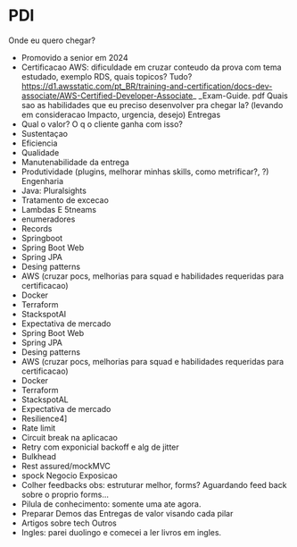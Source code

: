 # PDI

Onde eu quero chegar?
- Promovido a senior em 2024
- Certificacao AWS: dificuldade em cruzar conteudo da prova com tema estudado, exemplo RDS, quais topicos? Tudo?
https://d1.awsstatic.com/pt_BR/training-and-certification/docs-dev-associate/AWS-Certified-Developer-Associate_
_Exam-Guide. pdf
Quais sao as habilidades que eu preciso desenvolver pra chegar la? (levando em consideracao Impacto, urgencia, desejo)
Entregas
- Qual o valor? O q o cliente ganha com isso?
- Sustentaçao
- Eficiencia
- Qualidade
- Manutenabilidade da entrega
- Produtividade (plugins, melhorar minhas skills, como metrificar?, ?)
Engenharia
- Java: Pluralsights
- Tratamento de excecao
- Lambdas
E 5tneams
- enumeradores
- Records
- Springboot
- Spring Boot Web
- Spring JPA
- Desing patterns
- AWS (cruzar pocs, melhorias para squad e habilidades requeridas para certificacao)
- Docker
- Terraform
- StackspotAI
- Expectativa de mercado
- Spring Boot Web
- Spring JPA
- Desing patterns
- AWS (cruzar pocs, melhorias para squad e habilidades requeridas para certificacao)
- Docker
- Terraform
- StackspotAL
- Expectativa de mercado
- Resilience4]
- Rate limit
- Circuit break na aplicacao
- Retry com exponicial backoff e alg de jitter
- Bulkhead
- Rest assured/mockMVC
- spock
Negocio
Exposicao
- Colher feedbacks
obs: estruturar melhor, forms? Aguardando feed back sobre o proprio forms...
- Pilula de conhecimento: somente uma ate agora.
- Preparar Demos das Entregas de valor visando cada pilar
- Artigos sobre tech
Outros
- Ingles: parei duolingo e comecei a ler livros em ingles.